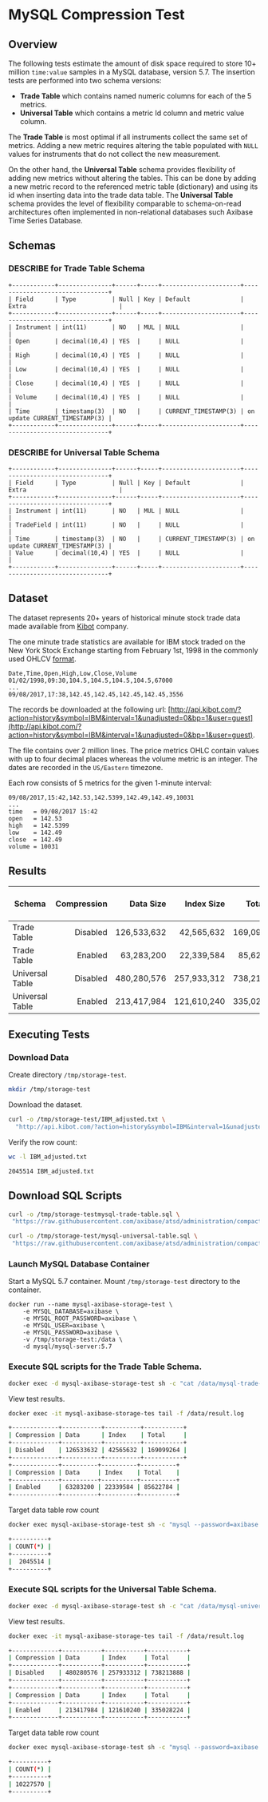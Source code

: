 # MySQL Compression Test

## Overview

The following tests estimate the amount of disk space required to store 10+ million `time:value` samples in a MySQL database, version 5.7. The insertion tests are performed into two schema versions: 

* **Trade Table** which contains named numeric columns for each of the 5 metrics.
* **Universal Table** which contains a metric Id column and metric value column.

The **Trade Table** is most optimal if all instruments collect the same set of metrics. Adding a new metric requires altering the table populated with `NULL` values for instruments that do not collect the new measurement.

On the other hand, the **Universal Table** schema provides flexibility of adding new metrics without altering the tables. This can be done by adding a new metric record to the referenced metric table (dictionary) and using its id when inserting data into the trade data table. The **Universal Table** schema provides the level of flexibility comparable to schema-on-read architectures often implemented in non-relational databases such Axibase Time Series Database.

## Schemas

### DESCRIBE for **Trade Table** Schema

```
+------------+---------------+------+-----+----------------------+--------------------------------+
| Field      | Type          | Null | Key | Default              | Extra                          |
+------------+---------------+------+-----+----------------------+--------------------------------+
| Instrument | int(11)       | NO   | MUL | NULL                 |                                |
| Open       | decimal(10,4) | YES  |     | NULL                 |                                |
| High       | decimal(10,4) | YES  |     | NULL                 |                                |
| Low        | decimal(10,4) | YES  |     | NULL                 |                                |
| Close      | decimal(10,4) | YES  |     | NULL                 |                                |
| Volume     | decimal(10,4) | YES  |     | NULL                 |                                |
| Time       | timestamp(3)  | NO   |     | CURRENT_TIMESTAMP(3) | on update CURRENT_TIMESTAMP(3) |
+------------+---------------+------+-----+----------------------+--------------------------------+
```

### DESCRIBE for **Universal Table** Schema

```
+------------+---------------+------+-----+----------------------+--------------------------------+
| Field      | Type          | Null | Key | Default              | Extra                          |
+------------+---------------+------+-----+----------------------+--------------------------------+
| Instrument | int(11)       | NO   | MUL | NULL                 |                                |
| TradeField | int(11)       | NO   |     | NULL                 |                                |
| Time       | timestamp(3)  | NO   |     | CURRENT_TIMESTAMP(3) | on update CURRENT_TIMESTAMP(3) |
| Value      | decimal(10,4) | YES  |     | NULL                 |                                |
+------------+---------------+------+-----+----------------------+--------------------------------+
```

## Dataset

The dataset represents 20+ years of historical minute stock trade data made available from [Kibot](http://www.kibot.com/buy.aspx) company.

The one minute trade statistics are available for IBM stock traded on the New York Stock Exchange starting from February 1st, 1998 in the commonly used OHLCV [format](http://www.kibot.com/support.aspx#data_format).

```csv
Date,Time,Open,High,Low,Close,Volume
01/02/1998,09:30,104.5,104.5,104.5,104.5,67000
...
09/08/2017,17:38,142.45,142.45,142.45,142.45,3556
```

The records be downloaded at the following url: [http://api.kibot.com/?action=history&symbol=IBM&interval=1&unadjusted=0&bp=1&user=guest](http://api.kibot.com/?action=history&symbol=IBM&interval=1&unadjusted=0&bp=1&user=guest).

The file contains over 2 million lines. The price metrics OHLC contain values with up to four decimal places whereas the volume metric is an integer. The dates are recorded in the `US/Eastern` timezone.

Each row consists of 5 metrics for the given 1-minute interval:

```
09/08/2017,15:42,142.53,142.5399,142.49,142.49,10031
...
time   = 09/08/2017 15:42
open   = 142.53
high   = 142.5399
low    = 142.49
close  = 142.49
volume = 10031
```

## Results

| **Schema** | **Compression** | **Data Size** | **Index Size** | **Total Size** | **Bytes per Sample** |
|---|---:|---:|---:|---:|---:|
| Trade Table | Disabled | 126,533,632 | 42,565,632 | 169,099,264 | 82.67 |
| Trade Table | Enabled | 63,283,200 | 22,339,584 | 85,622,784 | 41.86 |
| Universal Table | Disabled | 480,280,576 | 257,933,312 | 738,213,888 | 360,89 |
| Universal Table | Enabled | 213,417,984 | 121,610,240 | 335,028,224 | 163.79 |

## Executing Tests

### Download Data

Create directory `/tmp/storage-test`.

```sh
mkdir /tmp/storage-test
```

Download the dataset.

```sh
curl -o /tmp/storage-test/IBM_adjusted.txt \
  "http://api.kibot.com/?action=history&symbol=IBM&interval=1&unadjusted=0&bp=1&user=guest"
```

Verify the row count:

```sh
wc -l IBM_adjusted.txt
```

```
2045514 IBM_adjusted.txt
```

## Download SQL Scripts

```sh
curl -o /tmp/storage-testmysql-trade-table.sql \
 "https://raw.githubusercontent.com/axibase/atsd/administration/compaction/mysql-trade-table.sql"
 ```
 
```sh
curl -o /tmp/storage-test/mysql-universal-table.sql \
 "https://raw.githubusercontent.com/axibase/atsd/administration/compaction/mysql-universal-table.sql"
```

### Launch MySQL Database Container

Start a MySQL 5.7 container. Mount `/tmp/storage-test` directory to the container.

```properties
docker run --name mysql-axibase-storage-test \
    -e MYSQL_DATABASE=axibase \
    -e MYSQL_ROOT_PASSWORD=axibase \
    -e MYSQL_USER=axibase \
    -e MYSQL_PASSWORD=axibase \
    -v /tmp/storage-test:/data \
    -d mysql/mysql-server:5.7
```

### Execute SQL scripts for the **Trade Table** Schema.

```sh
docker exec -d mysql-axibase-storage-test sh -c "cat /data/mysql-trade-table.sql | mysql --password=axibase --database=axibase --table > /data/result.log"
```

View test results.

```sh
docker exec -it mysql-axibase-storage-tes tail -f /data/result.log
```

```sh
+-------------+-----------+----------+-----------+
| Compression | Data      | Index    | Total     |
+-------------+-----------+----------+-----------+
| Disabled    | 126533632 | 42565632 | 169099264 |
+-------------+-----------+----------+-----------+
+-------------+----------+----------+----------+
| Compression | Data     | Index    | Total    |
+-------------+----------+----------+----------+
| Enabled     | 63283200 | 22339584 | 85622784 |
+-------------+----------+----------+----------+
```

Target data table row count

```sh
docker exec mysql-axibase-storage-test sh -c "mysql --password=axibase --database=axibase --table --execute 'SELECT COUNT(*) FROM TradeHistory;'"
```

```sh
+----------+
| COUNT(*) |
+----------+
|  2045514 |
+----------+
```

### Execute SQL scripts for the **Universal Table** Schema.

```sh
docker exec -d mysql-axibase-storage-test sh -c "cat /data/mysql-universal-table.sql | mysql --password=axibase --database=axibase --table > /data/result.log"
```

View test results.

```sh
docker exec -it mysql-axibase-storage-tes tail -f /data/result.log
```

```sh
+-------------+-----------+-----------+-----------+
| Compression | Data      | Index     | Total     |
+-------------+-----------+-----------+-----------+
| Disabled    | 480280576 | 257933312 | 738213888 |
+-------------+-----------+-----------+-----------+
+-------------+-----------+-----------+-----------+
| Compression | Data      | Index     | Total     |
+-------------+-----------+-----------+-----------+
| Enabled     | 213417984 | 121610240 | 335028224 |
+-------------+-----------+-----------+-----------+
```

Target data table row count

```sh
docker exec mysql-axibase-storage-test sh -c "mysql --password=axibase --database=axibase --table --execute 'SELECT COUNT(*) FROM UniversalHistory;'"
```

```sh
+----------+
| COUNT(*) |
+----------+
| 10227570 |
+----------+
```
